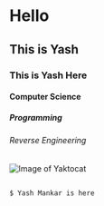 # Hello
## This is Yash
### This is Yash Here
#### Computer Science
##### Programming
###### Reverse Engineering

![Image of Yaktocat](https://octodex.github.com/images/yaktocat.png)

```

$ Yash Mankar is here

```
